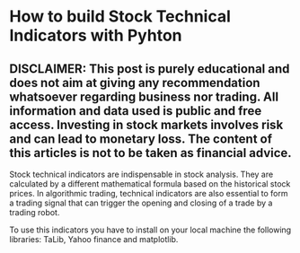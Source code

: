 # How to build Stock Technical Indicators with Pyhton

## DISCLAIMER: This post is purely educational and does not aim at giving any recommendation whatsoever regarding business nor trading. All information and data used is public and free access. Investing in stock markets involves risk and can lead to monetary loss. The content of this articles is not to be taken as financial advice.

Stock technical indicators are indispensable in stock analysis. They are calculated by a different mathematical formula based on the historical stock prices. In algorithmic trading, technical indicators are also essential to form a trading signal that can trigger the opening and closing of a trade by a trading robot.

To use this indicators you have to install on your local machine the following libraries: TaLib, Yahoo finance and matplotlib.


